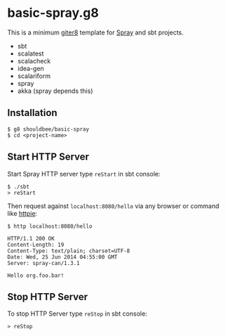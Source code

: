 # basic-spray.g8

This is a minimum [giter8] template for [Spray] and sbt projects.

* sbt
* scalatest
* scalacheck
* idea-gen
* scalariform
* spray
* akka (spray depends this)

## Installation

```console
$ g8 shouldbee/basic-spray
$ cd <project-name>
```

## Start HTTP Server

Start Spray HTTP server type `reStart` in sbt console:

```console
$ ./sbt
> reStart
```

Then request against `localhost:8080/hello` via any browser or command like [httpie]:

```console
$ http localhost:8080/hello
```

```http
HTTP/1.1 200 OK
Content-Length: 19
Content-Type: text/plain; charset=UTF-8
Date: Wed, 25 Jun 2014 04:55:00 GMT
Server: spray-can/1.3.1

Hello org.foo.bar!
```

## Stop HTTP Server

To stop HTTP Server type `reStop` in sbt console:

```console
> reStop
```

[giter8]: https://github.com/n8han/giter8
[Spray]: http://spray.io
[httpie]: https://github.com/jakubroztocil/httpie
